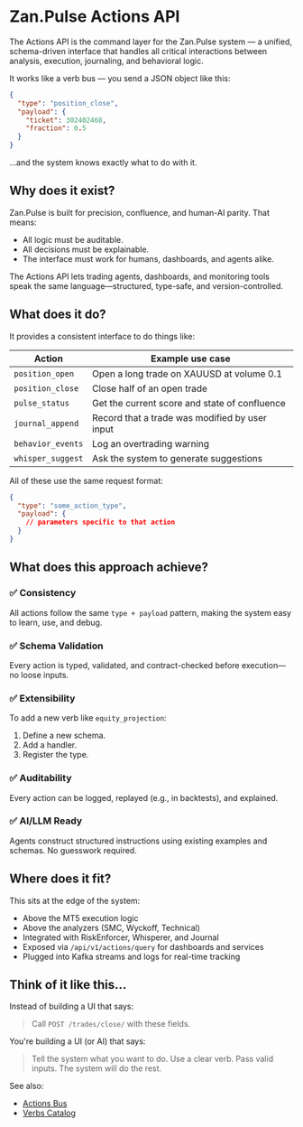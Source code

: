 Zan.Pulse Actions API
=====================

The Actions API is the command layer for the Zan.Pulse system — a unified, schema-driven interface that handles all critical interactions between analysis, execution, journaling, and behavioral logic.

It works like a verb bus — you send a JSON object like this:

```json
{
  "type": "position_close",
  "payload": {
    "ticket": 302402468,
    "fraction": 0.5
  }
}
```

…and the system knows exactly what to do with it.

Why does it exist?
------------------
Zan.Pulse is built for precision, confluence, and human-AI parity. That means:

- All logic must be auditable.
- All decisions must be explainable.
- The interface must work for humans, dashboards, and agents alike.

The Actions API lets trading agents, dashboards, and monitoring tools speak the same language—structured, type-safe, and version-controlled.

What does it do?
----------------
It provides a consistent interface to do things like:

| Action | Example use case |
| ------ | ---------------- |
| `position_open` | Open a long trade on XAUUSD at volume 0.1 |
| `position_close` | Close half of an open trade |
| `pulse_status` | Get the current score and state of confluence |
| `journal_append` | Record that a trade was modified by user input |
| `behavior_events` | Log an overtrading warning |
| `whisper_suggest` | Ask the system to generate suggestions |

All of these use the same request format:

```json
{
  "type": "some_action_type",
  "payload": {
    // parameters specific to that action
  }
}
```

What does this approach achieve?
--------------------------------

### ✅ Consistency
All actions follow the same `type + payload` pattern, making the system easy to learn, use, and debug.

### ✅ Schema Validation
Every action is typed, validated, and contract-checked before execution—no loose inputs.

### ✅ Extensibility
To add a new verb like `equity_projection`:

1. Define a new schema.
2. Add a handler.
3. Register the type.

### ✅ Auditability
Every action can be logged, replayed (e.g., in backtests), and explained.

### ✅ AI/LLM Ready
Agents construct structured instructions using existing examples and schemas. No guesswork required.

Where does it fit?
------------------
This sits at the edge of the system:

- Above the MT5 execution logic
- Above the analyzers (SMC, Wyckoff, Technical)
- Integrated with RiskEnforcer, Whisperer, and Journal
- Exposed via `/api/v1/actions/query` for dashboards and services
- Plugged into Kafka streams and logs for real-time tracking

Think of it like this…
---------------------
Instead of building a UI that says:

> Call `POST /trades/close/` with these fields.

You're building a UI (or AI) that says:

> Tell the system what you want to do. Use a clear verb. Pass valid inputs. The system will do the rest.


See also:
- [Actions Bus](ACTIONS_BUS.md)
- [Verbs Catalog](VERBS_CATALOG.md)

